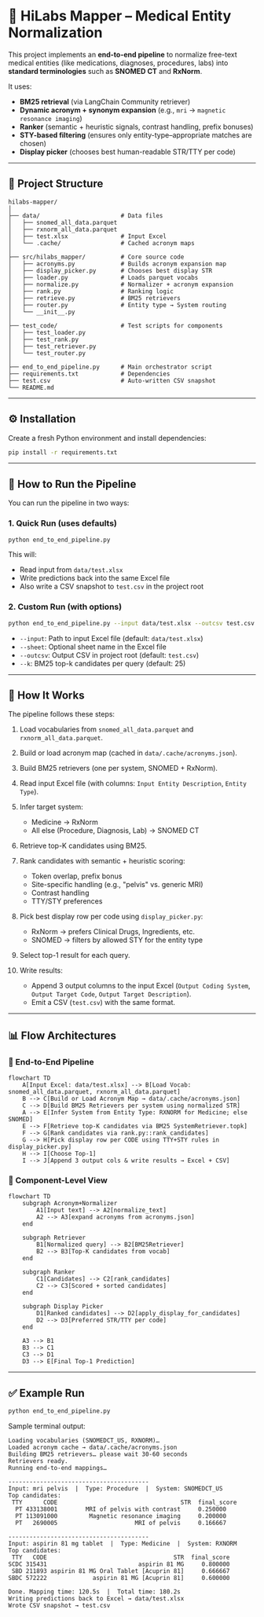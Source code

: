 # 🏥 HiLabs Mapper – Medical Entity Normalization

This project implements an **end-to-end pipeline** to normalize free-text medical entities (like medications, diagnoses, procedures, labs) into **standard terminologies** such as **SNOMED CT** and **RxNorm**.

It uses:
- **BM25 retrieval** (via LangChain Community retriever)  
- **Dynamic acronym + synonym expansion** (e.g., `mri` → `magnetic resonance imaging`)  
- **Ranker** (semantic + heuristic signals, contrast handling, prefix bonuses)  
- **STY-based filtering** (ensures only entity-type–appropriate matches are chosen)  
- **Display picker** (chooses best human-readable STR/TTY per code)  

---

## 📂 Project Structure

```
hilabs-mapper/
│
├── data/                       # Data files
│   ├── snomed_all_data.parquet
│   ├── rxnorm_all_data.parquet
│   ├── test.xlsx               # Input Excel
│   └── .cache/                 # Cached acronym maps
│
├── src/hilabs_mapper/          # Core source code
│   ├── acronyms.py             # Builds acronym expansion map
│   ├── display_picker.py       # Chooses best display STR
│   ├── loader.py               # Loads parquet vocabs
│   ├── normalize.py            # Normalizer + acronym expansion
│   ├── rank.py                 # Ranking logic
│   ├── retrieve.py             # BM25 retrievers
│   ├── router.py               # Entity type → System routing
│   └── __init__.py
│
├── test_code/                  # Test scripts for components
│   ├── test_loader.py
│   ├── test_rank.py
│   ├── test_retriever.py
│   └── test_router.py
│
├── end_to_end_pipeline.py      # Main orchestrator script
├── requirements.txt            # Dependencies
├── test.csv                    # Auto-written CSV snapshot
└── README.md
```

---

## ⚙️ Installation

Create a fresh Python environment and install dependencies:

```bash
pip install -r requirements.txt
```

---

## 🚀 How to Run the Pipeline

You can run the pipeline in two ways:

### 1. Quick Run (uses defaults)
```bash
python end_to_end_pipeline.py
```

This will:
- Read input from `data/test.xlsx`
- Write predictions back into the same Excel file
- Also write a CSV snapshot to `test.csv` in the project root

### 2. Custom Run (with options)
```bash
python end_to_end_pipeline.py --input data/test.xlsx --outcsv test.csv --k 20
```

- `--input`: Path to input Excel file (default: `data/test.xlsx`)
- `--sheet`: Optional sheet name in the Excel file
- `--outcsv`: Output CSV in project root (default: `test.csv`)
- `--k`: BM25 top-k candidates per query (default: 25)

---

## 🧠 How It Works

The pipeline follows these steps:

1. Load vocabularies from `snomed_all_data.parquet` and `rxnorm_all_data.parquet`.

2. Build or load acronym map (cached in `data/.cache/acronyms.json`).

3. Build BM25 retrievers (one per system, SNOMED + RxNorm).

4. Read input Excel file (with columns: `Input Entity Description`, `Entity Type`).

5. Infer target system:
   - Medicine → RxNorm
   - All else (Procedure, Diagnosis, Lab) → SNOMED CT

6. Retrieve top-K candidates using BM25.

7. Rank candidates with semantic + heuristic scoring:
   - Token overlap, prefix bonus
   - Site-specific handling (e.g., "pelvis" vs. generic MRI)
   - Contrast handling
   - TTY/STY preferences

8. Pick best display row per code using `display_picker.py`:
   - RxNorm → prefers Clinical Drugs, Ingredients, etc.
   - SNOMED → filters by allowed STY for the entity type

9. Select top-1 result for each query.

10. Write results:
    - Append 3 output columns to the input Excel (`Output Coding System`, `Output Target Code`, `Output Target Description`).
    - Emit a CSV (`test.csv`) with the same format.

---

## 📊 Flow Architectures

### 🔹 End-to-End Pipeline

```mermaid
flowchart TD
    A[Input Excel: data/test.xlsx] --> B[Load Vocab: snomed_all_data.parquet, rxnorm_all_data.parquet]
    B --> C[Build or Load Acronym Map → data/.cache/acronyms.json]
    C --> D[Build BM25 Retrievers per system using normalized STR]
    A --> E[Infer System from Entity Type: RXNORM for Medicine; else SNOMED]
    E --> F[Retrieve top-K candidates via BM25 SystemRetriever.topk]
    F --> G[Rank candidates via rank.py::rank_candidates]
    G --> H[Pick display row per CODE using TTY+STY rules in display_picker.py]
    H --> I[Choose Top-1]
    I --> J[Append 3 output cols & write results → Excel + CSV]
```

### 🔹 Component-Level View

```mermaid
flowchart TD
    subgraph Acronym+Normalizer
        A1[Input text] --> A2[normalize_text]
        A2 --> A3[expand acronyms from acronyms.json]
    end

    subgraph Retriever
        B1[Normalized query] --> B2[BM25Retriever]
        B2 --> B3[Top-K candidates from vocab]
    end

    subgraph Ranker
        C1[Candidates] --> C2[rank_candidates]
        C2 --> C3[Scored + sorted candidates]
    end

    subgraph Display Picker
        D1[Ranked candidates] --> D2[apply_display_for_candidates]
        D2 --> D3[Preferred STR/TTY per code]
    end

    A3 --> B1
    B3 --> C1
    C3 --> D1
    D3 --> E[Final Top-1 Prediction]
```

---

## ✅ Example Run

```bash
python end_to_end_pipeline.py
```

Sample terminal output:

```
Loading vocabularies (SNOMEDCT_US, RXNORM)…
Loaded acronym cache → data/.cache/acronyms.json
Building BM25 retrievers… please wait 30-60 seconds
Retrievers ready.
Running end-to-end mappings…

----------------------------------------
Input: mri pelvis  |  Type: Procedure  |  System: SNOMEDCT_US
Top candidates:
 TTY      CODE                                   STR  final_score
  PT 433138001        MRI of pelvis with contrast     0.250000
  PT 113091000         Magnetic resonance imaging     0.200000
  PT   2690005                      MRI of pelvis     0.166667

----------------------------------------
Input: aspirin 81 mg tablet  |  Type: Medicine  |  System: RXNORM
Top candidates:
 TTY   CODE                                    STR  final_score
SCDC 315431                          aspirin 81 MG     0.800000
 SBD 211893 aspirin 81 MG Oral Tablet [Acuprin 81]     0.666667
SBDC 572222             aspirin 81 MG [Acuprin 81]     0.600000

Done. Mapping time: 120.5s  |  Total time: 180.2s
Writing predictions back to Excel → data/test.xlsx
Wrote CSV snapshot → test.csv
```
